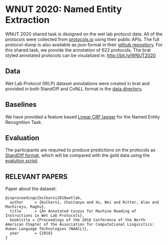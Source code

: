 # WNUT 2020: Named Entity Extraction 


WNUT 2020 shared task is designed on the wet lab protocol data. All of the protocols were collected from [protocols.io](https://www.protocols.io/) using their public APIs. The full protocol-dump is also available as json format in their [github repository](https://github.com/protocolsio/protocols). For this shared task, we provide the annotation of 622 protocols. The brat styled annotated protocols can be visulalized in: http://bit.ly/WNUT2020



## Data
Wet Lab Protocol (WLP) dataset annotations were created in brat and provided in both StandOff and CoNLL format in the [data directory](./data/Readme.md).


## Baselines

We have provided a feature based [Linear CRF tagger](./code/baseline_CRF/) for the Named Entity Recognition Task.


## Evaluation

The participants are required to produce predictions on the protocols as [StandOff format](../../data/Readme.md##-The-standoff-format:), which will be compared with the gold data using the [evalution script](./code/eval/).


## RELEVANT PAPERS 

 Paper about the dataset:
   
	@inproceedings{kulkarni2018wetlab,
	  author     = {Kulkarni, Chaitanya and Xu, Wei and Ritter, Alan and Machiraju, Raghu},
	  title      = {An Annotated Corpus for Machine Reading of Instructions in Wet Lab Protocols},
	  booktitle = {Proceedings of the 2018 Conference of the North American Chapter of the Association for Computational Linguistics: Human Language Technologies (NAACL)},
	  year       = {2018}
	} 

  